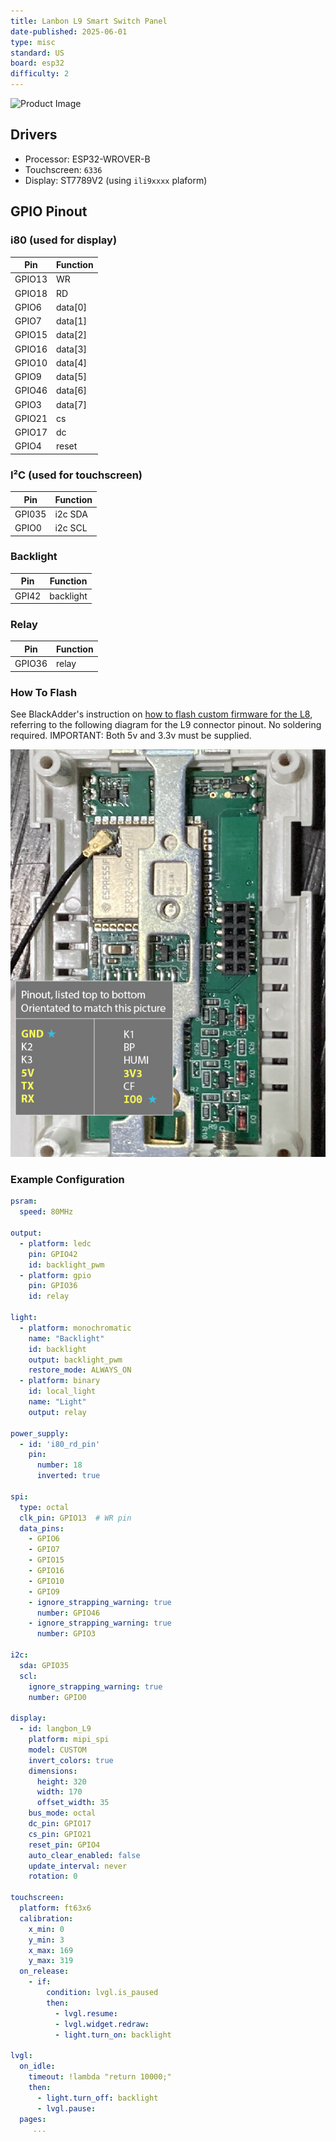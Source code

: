 ```yaml
---
title: Lanbon L9 Smart Switch Panel
date-published: 2025-06-01
type: misc
standard: US
board: esp32
difficulty: 2
---
```


![Product Image](lanbon-l9-us-white.jpb "US Version")

## Drivers

* Processor: ESP32-WROVER-B
* Touchscreen: `6336`
* Display: ST7789V2 (using `ili9xxxx` plaform)

## GPIO Pinout

### i80 (used for display)

| Pin    | Function      |
| ------ | ------------- |
| GPIO13 | WR   |
| GPIO18 | RD   |
| GPIO6 | data[0]    |
| GPIO7 | data[1]    |
| GPIO15 | data[2]    |
| GPIO16 | data[3]    |
| GPIO10 | data[4]    |
| GPIO9 | data[5]    |
| GPIO46 | data[6]    |
| GPIO3 | data[7]    |
| GPIO21 | cs      |
| GPIO17 | dc      |
| GPIO4 | reset   |

### I²C (used for touchscreen)

| Pin    | Function      |
| ------ | ------------- |
| GPI035 | i2c SDA     |
| GPIO0 | i2c SCL     |

### Backlight

| Pin    | Function      |
| ------ | ------------- |
| GPI42  | backlight   |

### Relay

| Pin    | Function      |
| ------ | ------------- |
| GPIO36 | relay   |

### How To Flash

See BlackAdder's instruction on [how to flash custom firmware for the L8](https://blakadder.com/lanbon-L8-custom-firmware/), referring to the following diagram for the L9 connector pinout.
No soldering required.
IMPORTANT: Both 5v and 3.3v must be supplied.

![Pinout Diagram](lanbon-l9-pinout.jpg "Pinout")

### Example Configuration

```yaml
psram:
  speed: 80MHz

output:
  - platform: ledc
    pin: GPIO42
    id: backlight_pwm
  - platform: gpio
    pin: GPIO36
    id: relay

light:
  - platform: monochromatic
    name: "Backlight"
    id: backlight
    output: backlight_pwm
    restore_mode: ALWAYS_ON
  - platform: binary
    id: local_light
    name: "Light"
    output: relay

power_supply:
  - id: 'i80_rd_pin'
    pin:
      number: 18
      inverted: true

spi:
  type: octal
  clk_pin: GPIO13  # WR pin
  data_pins:
    - GPIO6
    - GPIO7
    - GPIO15
    - GPIO16
    - GPIO10
    - GPIO9
    - ignore_strapping_warning: true
      number: GPIO46
    - ignore_strapping_warning: true
      number: GPIO3

i2c:
  sda: GPIO35
  scl:
    ignore_strapping_warning: true
    number: GPIO0

display:
  - id: langbon_L9
    platform: mipi_spi
    model: CUSTOM
    invert_colors: true
    dimensions:
      height: 320
      width: 170
      offset_width: 35
    bus_mode: octal
    dc_pin: GPIO17
    cs_pin: GPIO21
    reset_pin: GPIO4
    auto_clear_enabled: false
    update_interval: never
    rotation: 0

touchscreen:
  platform: ft63x6
  calibration:
    x_min: 0
    y_min: 3
    x_max: 169
    y_max: 319
  on_release:
    - if:
        condition: lvgl.is_paused
        then:
          - lvgl.resume:
          - lvgl.widget.redraw:
          - light.turn_on: backlight

lvgl:
  on_idle:
    timeout: !lambda "return 10000;"
    then:
      - light.turn_off: backlight
      - lvgl.pause:
  pages:
     ...
```
